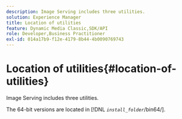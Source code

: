 ```yaml
---
description: Image Serving includes three utilities.
solution: Experience Manager
title: Location of utilities
feature: Dynamic Media Classic,SDK/API
role: Developer,Business Practitioner
exl-id: 014a17b9-f12e-4179-8b44-4b0090769743
---
```

# Location of utilities{#location-of-utilities}

Image Serving includes three utilities.

The 64-bit versions are located in [!DNL *`install_folder`*/bin64/].
